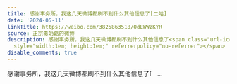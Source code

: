 ```yaml
---
title: 感谢事务所，我这几天微博都刷不到什么其他信息了[二哈]
date: '2024-05-11'
linkTitle: https://weibo.com/3825863518/OdLWWzKYR
source: 正宗毒奶菇的微博
description: 感谢事务所，我这几天微博都刷不到什么其他信息了<span class="url-icon"><img alt="[二哈]" src="https://h5.sinaimg.cn/m/emoticon/icon/others/d_erha-139d0e07bd.png"
  style="width:1em; height:1em;" referrerpolicy="no-referrer"></span>  ...
disable_comments: true
---
```

感谢事务所，我这几天微博都刷不到什么其他信息了<span class="url-icon"><img alt="[二哈]" src="https://h5.sinaimg.cn/m/emoticon/icon/others/d_erha-139d0e07bd.png" style="width:1em; height:1em;" referrerpolicy="no-referrer"></span>  ...